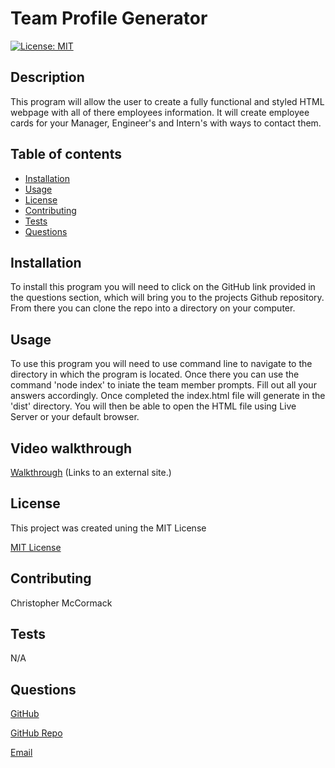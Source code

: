 # Team Profile Generator
[![License: MIT](https://img.shields.io/badge/License-MIT-yellow.svg)](https://opensource.org/licenses/MIT)

  ## Description
  This program will allow the user to create a fully functional and styled HTML webpage with all of there employees information. It will create employee cards for your Manager, Engineer's and Intern's with ways to contact them.

  ## Table of contents

  * [Installation](#installation)
  * [Usage](#usage)
  * [License](#license)
  * [Contributing](#contributing)
  * [Tests](#tests)
  * [Questions](#questions)

  ## Installation
  To install this program you will need to click on the GitHub link provided in the questions section, which will bring you to the projects Github repository. From there you can clone the repo into a directory on your computer.

  ## Usage
  To use this program you will need to use command line to navigate to the directory in which the program is located. Once there you can use the command 'node index' to iniate the team member prompts. Fill out all your answers accordingly. Once completed the index.html file will generate in the 'dist' directory. You will then be able to open the HTML file using Live Server or your default browser.
  
  ## Video walkthrough
  [Walkthrough](https://watch.screencastify.com/v/Ykjn3VH5ZOvD8Jyz6i0h) (Links to an external site.)
  
  ## License
  This project was created uning the MIT License
 

  [MIT License](https://choosealicense.com/licenses/mit/)


  ## Contributing
  Christopher McCormack

  ## Tests
  N/A

  ## Questions

  [GitHub](https://github.com/CmcCormack92)
  
  [GitHub Repo](https://github.com/CmcCormack92/team-profile-generator)

  [Email](mailto:chrismack135@gmail.com)
